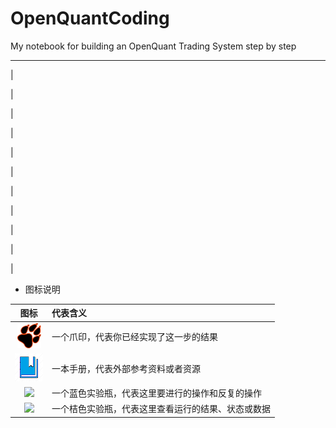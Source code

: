 # OpenQuantCoding

My notebook for building an OpenQuant Trading System step by step

---

\|

\|

\|

\|

\|

\|

\|

\|

\|

\|

\|

* 图标说明

| 图标 | 代表含义 |
| :---: | :--- |
| ![](/icons/icon_paw.png) | 一个爪印，代表你已经实现了这一步的结果 |
| ![](/icons/icon_bookbig.png) | 一本手册，代表外部参考资料或者资源 |
| ![](/icons/icon_labtubeBlue.ico) | 一个蓝色实验瓶，代表这里要进行的操作和反复的操作 |
| ![](/icons/icon_labtubeOrg.ico) | 一个桔色实验瓶，代表这里查看运行的结果、状态或数据 |



